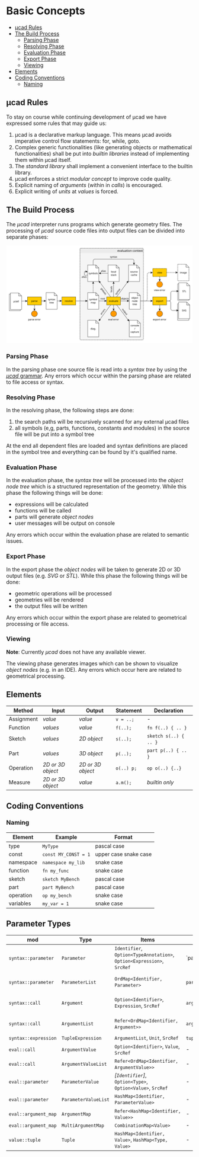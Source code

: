 # Basic Concepts

- [µcad Rules](#µcad-rules)
- [The Build Process](#the-build-process)
  - [Parsing Phase](#parsing-phase)
  - [Resolving Phase](#resolving-phase)
  - [Evaluation Phase](#evaluation-phase)
  - [Export Phase](#export-phase)
  - [Viewing](#viewing)
- [Elements](#elements)
- [Coding Conventions](#coding-conventions)
  - [Naming](#naming)

## µcad Rules

To stay on course while continuing development of µcad we have expressed some rules that may guide us:

1. µcad is a declarative markup language. This means µcad avoids imperative control flow statements: for, while, goto.
2. Complex generic functionalities (like generating objects or mathematical functionalities)
   shall be put into *builtin libraries* instead of implementing them within µcad itself.
3. The *standard library* shall implement a convenient interface to the builtin library.
4. µcad enforces a strict *modular concept* to improve code quality.
5. Explicit naming of *arguments* (within in *calls*) is encouraged.
6. Explicit writing of *units* at *values* is forced.

## The Build Process

The *µcad* interpreter runs programs which generate geometry files.
The processing of *µcad* source code files into output files can be divided into separate phases:

![phases](images/phases.svg)

### Parsing Phase

In the parsing phase one source file is read into a *syntax tree* by using the [*µcad* grammar](../lang/grammar.pest).
Any errors which occur within the parsing phase are related to file access or syntax.

### Resolving Phase

In the resolving phase, the following steps are done:

1. the search paths will be recursively scanned for any external µcad files
2. all symbols (e,g, parts, functions, constants and modules) in the source file will be put into a symbol tree

At the end all dependent files are loaded and syntax definitions are placed in the symbol tree and everything can be found by it's qualified name.

### Evaluation Phase

In the evaluation phase, the *syntax tree*  will be processed into the *object node tree*
which is a structured representation of the geometry.
While this phase the following things will be done:

- expressions will be calculated
- functions will be called
- parts will generate *object nodes*
- user messages will be output on console

Any errors which occur within the evaluation phase are related to semantic issues.

### Export Phase

In the export phase the *object nodes* will be taken to generate 2D or 3D output files
(e.g. *SVG* or *STL*).
While this phase the following things will be done:

- geometric operations will be processed
- geometries will be rendered
- the output files will be written

Any errors which occur within the export phase are related to geometrical processing or file access.

### Viewing

**Note**: Currently *µcad* does not have any available viewer.

The viewing phase generates images which can be shown to visualize *object nodes* (e.g. in an IDE).
Any errors which occur here are related to geometrical processing.

## Elements

| Method     | Input             | Output            | Statement  | Declaration           |
| ---------- | ----------------- | ----------------- | ---------- | --------------------- |
| Assignment | *value*           | *value*           | `v = ..;`  | -                     |
| Function   | *values*          | *value*           | `f(..);`   | `fn f(..) { .. }`     |
| Sketch     | *values*          | *2D object*       | `s(..);`   | `sketch s(..) { .. }` |
| Part       | *values*          | *3D object*       | `p(..);`   | `part p(..) { .. }`   |
| Operation  | *2D or 3D object* | *2D or 3D object* | `o(..) p;` | `op o(..) {..}`       |
| Measure    | *2D or 3D object* | *value*           | `a.m();`   | *builtin only*        |

## Coding Conventions

### Naming

| Element   | Example              | Format                |
| --------- | -------------------- | --------------------- |
| type      | `MyType`             | pascal case           |
| const     | `const MY_CONST = 1` | upper case snake case |
| namespace | `namespace my_lib`   | snake case            |
| function  | `fn my_func`         | snake case            |
| sketch    | `sketch MyBench`     | pascal case           |
| part      | `part MyBench`       | pascal case           |
| operation | `op my_bench`        | snake case            |
| variables | `my_var = 1`         | snake case            |

## Parameter Types

| mod                  | Type                 | Items                                                                  | Parser Rule        | Usage                            |
| -------------------- | -------------------- | ---------------------------------------------------------------------- | ------------------ | -------------------------------- |
| `syntax::parameter`  | `Parameter`          | `Identifier`, `Option<TypeAnnotation>`, `Option<Expression>`, `SrcRef` | `parameter´        | Workbench or function definition |
| `syntax::parameter`  | `ParameterList`      | `OrdMap<Identifier, Parameter>`                                        | `parameter_list`   | Workbench or function definition |
| `syntax::call`       | `Argument`           | `Option<Identifier>`, `Expression`, `SrcRef`                           | `argument`         | Call to workbench or function    |
| `syntax::call`       | `ArgumentList`       | `Refer<OrdMap<Identifier, Argument>>`                                  | `argument_list`    | Call to workbench or function    |
| `syntax::expression` | `TupleExpression`    | `ArgumentList`, `Unit`, `SrcRef`                                       | `tuple_expression` |                                  |
| `eval::call`         | `ArgumentValue`      | `Option<Identifier>`, `Value`, `SrcRef`                                | -                  |                                  |
| `eval::call`         | `ArgumentValueList`  | `Refer<OrdMap<Identifier, ArgumentValue>>`                             | -                  |                                  |
| `eval::parameter`    | `ParameterValue`     | *[`Identifier`]*, `Option<Type>`, `Option<Value>`, `SrcRef`            | -                  |                                  |
| `eval::parameter`    | `ParameterValueList` | `HashMap<Identifier, ParameterValue>`                                  | -                  |                                  |
| `eval::argument_map` | `ArgumentMap`        | `Refer<HashMap<Identifier, Value>>`                                    | -                  |                                  |
| `eval::argument_map` | `MultiArgumentMap`   | `CombinationMap<Value>`                                                | -                  |                                  |
| `value::tuple`       | `Tuple`              | `HashMap<Identifier, Value>`, `HashMap<Type, Value>`                   | -                  |                                  |
